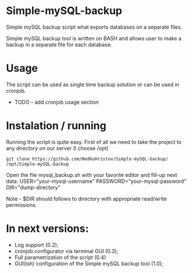 # Simple-mySQL-backup
Simple mySQL backup script what exports databases on a separate files.

Simple mySQL backup tool is written on BASH and allows user to make a backup in a separate file for each database.


# Usage

The script can be used as single time backup solution or can be used in cronjob.
* TODO - add cronjob usage section


# Instalation / running

Running the script is quite easy. First of all we need to take the project to any directory on our server (I choose /opt)

```
git clone https://github.com/NedkoHristov/Simple-mySQL-backup/ /opt/Simple-mySQL-backup

```

Open the file mysql_backup.sh with your favorite editor and fill-up next data:
USER="your-mysql-username"
PASSWORD="your-mysql-password"
DIR="dump-directory"

Note - $DIR should follows to directory with appropriate read/write permissions.

# In next versions:

* Log support (0.2);
* cronjob configurator via terminal GUI (0.3);
* Full parametrization of the script (0.4)
* GUI(ish) configuration of the Simple mySQL backup tool (1.0);
